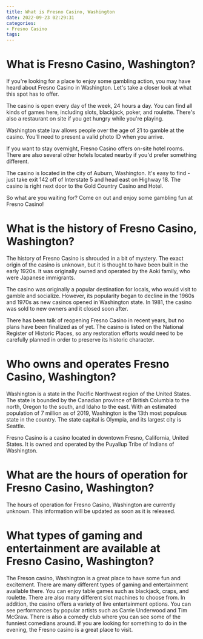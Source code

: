 ```yaml
---
title: What is Fresno Casino, Washington 
date: 2022-09-23 02:29:31
categories:
- Fresno Casino
tags:
---
```



#  What is Fresno Casino, Washington? 

If you're looking for a place to enjoy some gambling action, you may have heard about Fresno Casino in Washington. Let's take a closer look at what this spot has to offer.

The casino is open every day of the week, 24 hours a day. You can find all kinds of games here, including slots, blackjack, poker, and roulette. There's also a restaurant on site if you get hungry while you're playing.

Washington state law allows people over the age of 21 to gamble at the casino. You'll need to present a valid photo ID when you arrive.

If you want to stay overnight, Fresno Casino offers on-site hotel rooms. There are also several other hotels located nearby if you'd prefer something different.

The casino is located in the city of Auburn, Washington. It's easy to find - just take exit 142 off of Interstate 5 and head east on Highway 18. The casino is right next door to the Gold Country Casino and Hotel.

So what are you waiting for? Come on out and enjoy some gambling fun at Fresno Casino!

#  What is the history of Fresno Casino, Washington? 

The history of Fresno Casino is shrouded in a bit of mystery. The exact origin of the casino is unknown, but it is thought to have been built in the early 1920s. It was originally owned and operated by the Aoki family, who were Japanese immigrants. 

The casino was originally a popular destination for locals, who would visit to gamble and socialize. However, its popularity began to decline in the 1960s and 1970s as new casinos opened in Washington state. In 1981, the casino was sold to new owners and it closed soon after. 

There has been talk of reopening Fresno Casino in recent years, but no plans have been finalized as of yet. The casino is listed on the National Register of Historic Places, so any restoration efforts would need to be carefully planned in order to preserve its historic character.

#  Who owns and operates Fresno Casino, Washington? 

Washington is a state in the Pacific Northwest region of the United States. The state is bounded by the Canadian province of British Columbia to the north, Oregon to the south, and Idaho to the east. With an estimated population of 7 million as of 2019, Washington is the 13th most populous state in the country. The state capital is Olympia, and its largest city is Seattle.

Fresno Casino is a casino located in downtown Fresno, California, United States. It is owned and operated by the Puyallup Tribe of Indians of Washington.

#  What are the hours of operation for Fresno Casino, Washington? 

The hours of operation for Fresno Casino, Washington are currently unknown. This information will be updated as soon as it is released.

#  What types of gaming and entertainment are available at Fresno Casino, Washington?

The Freson casino, Washington is a great place to have some fun and excitement. There are many different types of gaming and entertainment available there. You can enjoy table games such as blackjack, craps, and roulette. There are also many different slot machines to choose from. In addition, the casino offers a variety of live entertainment options. You can see performances by popular artists such as Carrie Underwood and Tim McGraw. There is also a comedy club where you can see some of the funniest comedians around. If you are looking for something to do in the evening, the Fresno casino is a great place to visit.